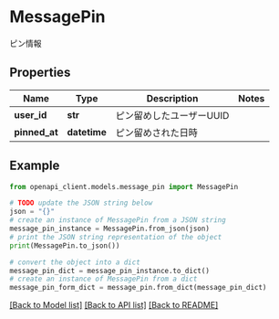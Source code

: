 # MessagePin

ピン情報

## Properties

Name | Type | Description | Notes
------------ | ------------- | ------------- | -------------
**user_id** | **str** | ピン留めしたユーザーUUID | 
**pinned_at** | **datetime** | ピン留めされた日時 | 

## Example

```python
from openapi_client.models.message_pin import MessagePin

# TODO update the JSON string below
json = "{}"
# create an instance of MessagePin from a JSON string
message_pin_instance = MessagePin.from_json(json)
# print the JSON string representation of the object
print(MessagePin.to_json())

# convert the object into a dict
message_pin_dict = message_pin_instance.to_dict()
# create an instance of MessagePin from a dict
message_pin_form_dict = message_pin.from_dict(message_pin_dict)
```
[[Back to Model list]](../README.md#documentation-for-models) [[Back to API list]](../README.md#documentation-for-api-endpoints) [[Back to README]](../README.md)


